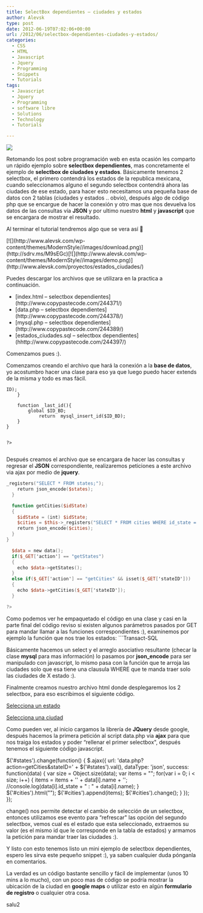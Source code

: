 ```yaml
---
title: SelectBox dependientes – ciudades y estados
author: Alevsk
type: post
date: 2012-06-19T07:02:06+00:00
url: /2012/06/selectbox-dependientes-ciudades-y-estados/
categories:
  - CSS
  - HTML
  - Javascript
  - Jquery
  - Programming
  - Snippets
  - Tutorials
tags:
  - Javascript
  - Jquery
  - Programming
  - software libre
  - Solutions
  - Technology
  - Tutorials

---
```

[![](/images/ajax-jquery.png)](http://www.alevsk.com/2012/06/selectbox-dependientes-ciudades-y-estados/ajax-jquery/)

Retomando los post sobre programación web en esta ocasión les comparto un rápido ejemplo sobre **selectbox dependientes**, mas concretamente el ejemplo de **selectbox de ciudades y estados**. Básicamente tenemos 2 selectbox, el primero contendrá los estados de la republica mexicana, cuando seleccionamos alguno el segundo selectbox contendrá ahora las ciudades de ese estado, para hacer esto necesitamos una pequeña base de datos con 2 tablas (ciudades y estados .. obvio), después algo de código php que se encargue de hacer la conexión y otro mas que nos devuelva los datos de las consultas vía **JSON** y por ultimo nuestro **html** y **javascript** que se encargara de mostrar el resultado. 

Al terminar el tutorial tendremos algo que se vera así 🙂

<div class="demobox">
[![](http://www.alevsk.com/wp-content/themes/ModernStyle//images/download.png)](http://sdrv.ms/M9sEGc)[![](http://www.alevsk.com/wp-content/themes/ModernStyle//images/demo.png)](http://www.alevsk.com/proyectos/estados_ciudades/)
</div>

Puedes descargar los archivos que se utilizara en la practica a continuación.

<div class="demobox" style="height:auto">
<ul>
<li>
[index.html – selectbox dependientes](http://www.copypastecode.com/244371/)
</li>
<li>
[data.php – selectbox dependientes](http://www.copypastecode.com/244378/)
</li>
<li>
[mysql.php – selectbox dependientes](http://www.copypastecode.com/244389/)
</li>
<li>
[estados_ciudades.sql – selectbox dependientes](hhttp://www.copypastecode.com/244397/)
</li>
</ul>
</div>

Comenzamos pues :).

Comenzamos creando el archivo que hará la conexión a la **base de datos**, yo acostumbro hacer una clase para eso ya que luego puedo hacer extends de la misma y todo es mas fácil.

```Tera Term macro
ID);
	}
	
	function _last_id(){
		global $ID_BD;
			return	mysql_insert_id($ID_BD);
	}
}	


?>


```

Después creamos el archivo que se encargara de hacer las consultas y regresar el **JSON** correspondiente, realizaremos peticiones a este archivo via ajax por medio de **jquery**.

```verilog
_registers("SELECT * FROM states;");
    return json_encode($states);
  }

  function getCities($idState)
  {
    $idState = (int) $idState;
    $cities = $this->_registers("SELECT * FROM cities WHERE id_state = " . $idState . ";");
    return json_encode($cities);
  }
}

  $data = new data();
  if($_GET['action'] == "getStates")
  {
    echo $data->getStates();
  }
  else if($_GET['action'] == "getCities" && isset($_GET['stateID']))
  {
    echo $data->getCities($_GET['stateID']);
  }

?>


```

Como podemos ver he empaquetado el código en una clase y casi en la parte final del código reviso si existen algunos parámetros pasados por GET para mandar llamar a las funciones correspondientes :), examinemos por ejemplo la función que nos trae los estados: ```Transact-SQL
 

Básicamente hacemos un select y el arreglo asociativo resultante (checar la clase **mysql** para mas información) lo pasamos por **json_encode** para ser manipulado con javascript, lo mismo pasa con la función que te arroja las ciudades solo que esa tiene una clausula WHERE que te manda traer solo las ciudades de X estado :).

Finalmente creamos nuestro archivo html donde desplegaremos los 2 selectbox, para eso escribimos el siguiente código.






[Selecciona un estado](#)




[Selecciona una ciudad](#)








  







Como pueden ver, al inicio cargamos la librería de **JQuery** desde google, después hacemos la primera petición al script data.php via **ajax** para que nos traiga los estados y poder “rellenar el primer selectbox", después tenemos el siguiente código javascript.

$('#states').change(function() {
      $.ajax({
        url: 'data.php?action=getCities&stateID=' + $('#states').val(),
        dataType: 'json',
        success: function(data) {
          var size = Object.size(data);
          var items = "";
          for(var i = 0; i < size; i++)
          {
            items = items + '' + data[i].name + '';
            //console.log(data[i].id_state + " : " + data[i].name);
          }  
          $('#cities').html("");
          $('#cities').append(items);
          $('#cities').change();
        }
      });      
     });



change() nos permite detectar el cambio de selección de un selectbox, entonces utilizamos ese evento para “refrescar" las opción del segundo selectbox, vemos cual es el estado que esta seleccionado, extraemos su valor (es el mismo id que le corresponde en la tabla de estados) y armamos la petición para mandar traer las ciudades :).

Y listo con esto tenemos listo un mini ejemplo de selectbox dependientes, espero les sirva este pequeño snippet :), ya saben cualquier duda pónganla en comentarios.

La verdad es un código bastante sencillo y fácil de implementar (unos 10 mins a lo mucho), con un poco mas de código se podría mostrar la ubicación de la ciudad en **google maps** o utilizar esto en algún **formulario de registro** o cualquier otra cosa.

salu2
```